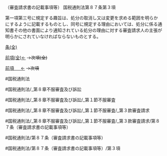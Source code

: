 （審査請求書の記載事項等）
国税通則法第８７条第３項

第一項第三号に規定する趣旨は、処分の取消し又は変更を求める範囲を明らかにするように記載するものとし、同号に規定する理由においては、処分に係る通知書その他の書面により通知されている処分の理由に対する審査請求人の主張が明らかにされていなければならないものとする。

[条(全)](国税通則法＿＿＿＿＿第８７条_.md)

[前項(全)←](国税通則法＿＿＿＿＿第８７条第２項_.md)  ~~→次項(全)~~

[前項 　 ←](国税通則法＿＿＿＿＿第８７条第２項.md)  ~~→次項~~



#国税通則法

#国税通則法/_第８章不服審査及び訴訟

#国税通則法/_第８章不服審査及び訴訟/_第１節不服審査

#国税通則法/_第８章不服審査及び訴訟/_第１節不服審査/_第３款審査請求

#国税通則法/_第８章不服審査及び訴訟/_第１節不服審査/_第３款審査請求/第８７条（審査請求書の記載事項等）

#国税通則法/第８７条（審査請求書の記載事項等）

#国税通則法/第８７条（審査請求書の記載事項等）/第３項


